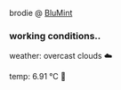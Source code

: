 brodie @ [BluMint](https://www.linkedin.com/company/blumint-io/)

<!--weather_start-->
### working conditions..

weather: overcast clouds ☁️

temp: 6.91 °C 🧥

<!--weather_end-->
